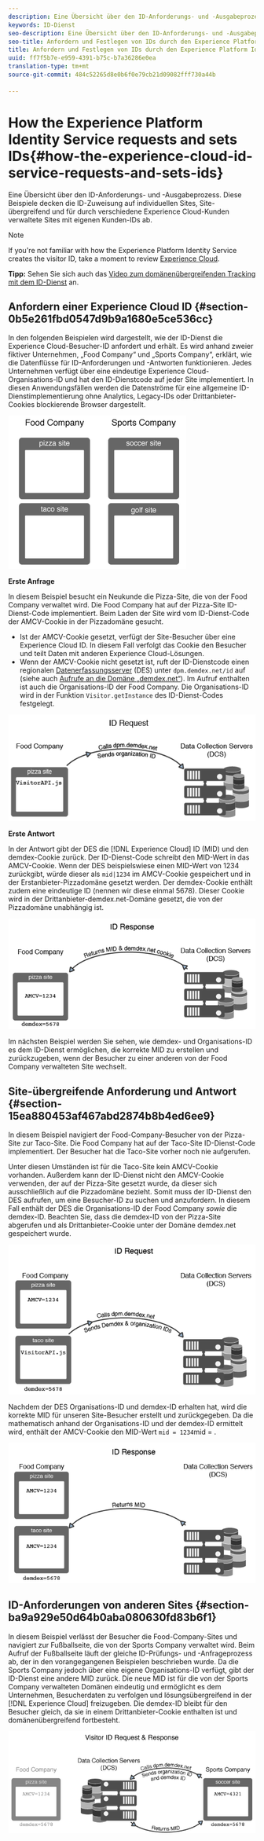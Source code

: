 ```yaml
---
description: Eine Übersicht über den ID-Anforderungs- und -Ausgabeprozess. Diese Beispiele decken die ID-Zuweisung auf individuellen Sites, Site-übergreifend und für durch verschiedene Experience Cloud-Kunden verwaltete Sites mit eigenen Kunden-IDs ab.
keywords: ID-Dienst
seo-description: Eine Übersicht über den ID-Anforderungs- und -Ausgabeprozess. Diese Beispiele decken die ID-Zuweisung auf individuellen Sites, Site-übergreifend und für durch verschiedene Experience Cloud-Kunden verwaltete Sites mit eigenen Kunden-IDs ab.
seo-title: Anfordern und Festlegen von IDs durch den Experience Platform Identity Service
title: Anfordern und Festlegen von IDs durch den Experience Platform Identity Service
uuid: ff7f5b7e-e959-4391-b75c-b7a36286e0ea
translation-type: tm+mt
source-git-commit: 484c52265d8e0b6f0e79cb21d09082fff730a44b

---
```



# How the Experience Platform Identity Service requests and sets IDs{#how-the-experience-cloud-id-service-requests-and-sets-ids}

Eine Übersicht über den ID-Anforderungs- und -Ausgabeprozess. Diese Beispiele decken die ID-Zuweisung auf individuellen Sites, Site-übergreifend und für durch verschiedene Experience Cloud-Kunden verwaltete Sites mit eigenen Kunden-IDs ab.

>[!NOTE]
>
>If you&#39;re not familiar with how the Experience Platform Identity Service creates the visitor ID, take a moment to review [Experience Cloud](../introduction/cookies.md).

**Tipp:** Sehen Sie sich auch das [Video zum domänenübergreifenden Tracking mit dem ID-Dienst](https://helpx.adobe.com/marketing-cloud-core/kb/MCID/CrossDomain.html) an.

## Anfordern einer Experience Cloud ID {#section-0b5e261fbd0547d9b9a1680e5ce536cc}

In den folgenden Beispielen wird dargestellt, wie der ID-Dienst die Experience Cloud-Besucher-ID anfordert und erhält. Es wird anhand zweier fiktiver Unternehmen, „Food Company“ und „Sports Company“, erklärt, wie die Datenflüsse für ID-Anforderungen und -Antworten funktionieren. Jedes Unternehmen verfügt über eine eindeutige Experience Cloud-Organisations-ID und hat den ID-Dienstcode auf jeder Site implementiert. In diesen Anwendungsfällen werden die Datenströme für eine allgemeine ID-Dienstimplementierung ohne Analytics, Legacy-IDs oder Drittanbieter-Cookies blockierende Browser dargestellt.

![](assets/sample_sites.png)

**Erste Anfrage**

In diesem Beispiel besucht ein Neukunde die Pizza-Site, die von der Food Company verwaltet wird. Die Food Company hat auf der Pizza-Site ID-Dienst-Code implementiert. Beim Laden der Site wird vom ID-Dienst-Code der AMCV-Cookie in der Pizzadomäne gesucht.

* Ist der AMCV-Cookie gesetzt, verfügt der Site-Besucher über eine Experience Cloud ID. In diesem Fall verfolgt das Cookie den Besucher und teilt Daten mit anderen Experience Cloud-Lösungen.
* Wenn der AMCV-Cookie nicht gesetzt ist, ruft der ID-Dienstcode einen regionalen [Datenerfassungsserver](https://marketing.adobe.com/resources/help/en_US/aam/?f=c_compcollect.html) (DES) unter `dpm.demdex.net/id` auf (siehe auch [Aufrufe an die Domäne „demdex.net“](https://marketing.adobe.com/resources/help/en_US/aam/demdex-calls.html)). Im Aufruf enthalten ist auch die Organisations-ID der Food Company. Die Organisations-ID wird in der Funktion `Visitor.getInstance` des ID-Dienst-Codes festgelegt.

![](assets/request1.png)

**Erste Antwort**

In der Antwort gibt der DES die [!DNL Experience Cloud] ID (MID) und den demdex-Cookie zurück. Der ID-Dienst-Code schreibt den MID-Wert in das AMCV-Cookie. Wenn der DES beispielswiese einen MID-Wert von 1234 zurückgibt, würde dieser als `mid|1234` im AMCV-Cookie gespeichert und in der Erstanbieter-Pizzadomäne gesetzt werden. Der demdex-Cookie enthält zudem eine eindeutige ID (nennen wir diese einmal 5678). Dieser Cookie wird in der Drittanbieter-demdex.net-Domäne gesetzt, die von der Pizzadomäne unabhängig ist.

![](assets/response1.png)

Im nächsten Beispiel werden Sie sehen, wie demdex- und Organisations-ID es dem ID-Dienst ermöglichen, die korrekte MID zu erstellen und zurückzugeben, wenn der Besucher zu einer anderen von der Food Company verwalteten Site wechselt.

## Site-übergreifende Anforderung und Antwort {#section-15ea880453af467abd2874b8b4ed6ee9}

In diesem Beispiel navigiert der Food-Company-Besucher von der Pizza-Site zur Taco-Site. Die Food Company hat auf der Taco-Site ID-Dienst-Code implementiert. Der Besucher hat die Taco-Site vorher noch nie aufgerufen.

Unter diesen Umständen ist für die Taco-Site kein AMCV-Cookie vorhanden. Außerdem kann der ID-Dienst nicht den AMCV-Cookie verwenden, der auf der Pizza-Site gesetzt wurde, da dieser sich ausschließlich auf die Pizzadomäne bezieht. Somit muss der ID-Dienst den DES aufrufen, um eine Besucher-ID zu suchen und anzufordern. In diesem Fall enthält der DES die Organisations-ID der Food Company *sowie* die demdex-ID. Beachten Sie, dass die demdex-ID von der Pizza-Site abgerufen und als Drittanbieter-Cookie unter der Domäne demdex.net gespeichert wurde.

![](assets/request2.png)

Nachdem der DES Organisations-ID und demdex-ID erhalten hat, wird die korrekte MID für unseren Site-Besucher erstellt und zurückgegeben. Da die mathematisch anhand der Organisations-ID und der demdex-ID ermittelt wird, enthält der AMCV-Cookie den MID-Wert `mid = 1234`mid = .

![](assets/response2.png)

## ID-Anforderungen von anderen Sites {#section-ba9a929e50d64b0aba080630fd83b6f1}

In diesem Beispiel verlässt der Besucher die Food-Company-Sites und navigiert zur Fußballseite, die von der Sports Company verwaltet wird. Beim Aufruf der Fußballseite läuft der gleiche ID-Prüfungs- und -Anfrageprozess ab, der in den vorangegangenen Beispielen beschrieben wurde. Da die Sports Company jedoch über eine eigene Organisations-ID verfügt, gibt der ID-Dienst eine andere MID zurück. Die neue MID ist für die von der Sports Company verwalteten Domänen eindeutig und ermöglicht es dem Unternehmen, Besucherdaten zu verfolgen und lösungsübergreifend in der [!DNL Experience Cloud] freizugeben. Die demdex-ID bleibt für den Besucher gleich, da sie in einem Drittanbieter-Cookie enthalten ist und domänenübergreifend fortbesteht.

![](assets/req_resp.png)


